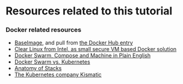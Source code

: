 Resources related to this tutorial
==================================


### Docker related resources

- [BaseImage](http://phusion.github.io/baseimage-docker/), and pull from [the Docker Hub entry](https://hub.docker.com/r/phusion/baseimage/)
- [Clear Linux from Intel, as small secure VM based Docker solution](https://01.org/blogs/2015/optimizing-solutions-intel-clear-linux)
- [Docker Swarm, Compose and Machine in Plain English](http://www.slideshare.net/sebastiengoasguen/docker-compose-machine-and-swarm)
- [Docker Swarm vs. Kubernetes](http://technologyconversations.com/2015/11/04/docker-clustering-tools-compared-kubernetes-vs-docker-swarm/)
- [Anatomy of Stacks](http://www.eightypercent.net/post/layers-in-the-stack.html)
- [The Kubernetes company Kismatic](https://kismatic.com/)
